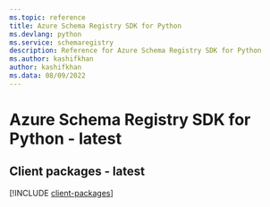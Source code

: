 ```yaml
---
ms.topic: reference
title: Azure Schema Registry SDK for Python
ms.devlang: python
ms.service: schemaregistry
description: Reference for Azure Schema Registry SDK for Python
ms.author: kashifkhan
author: kashifkhan
ms.data: 08/09/2022
---
```

# Azure Schema Registry SDK for Python - latest

## Client packages - latest
[!INCLUDE [client-packages](schema-registry-client-index.md)]